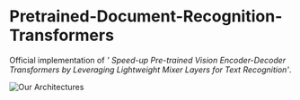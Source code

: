 # Pretrained-Document-Recognition-Transformers


Official implementation of *'
Speed-up Pre-trained Vision Encoder-Decoder Transformers by Leveraging Lightweight Mixer Layers for Text Recognition'*.

![Our Architectures](https://github.com/dparres/Mixer-ViT-Text-Recognition/assets/114649578/5055292d-4159-4197-91f6-84de8d64e9e9)
